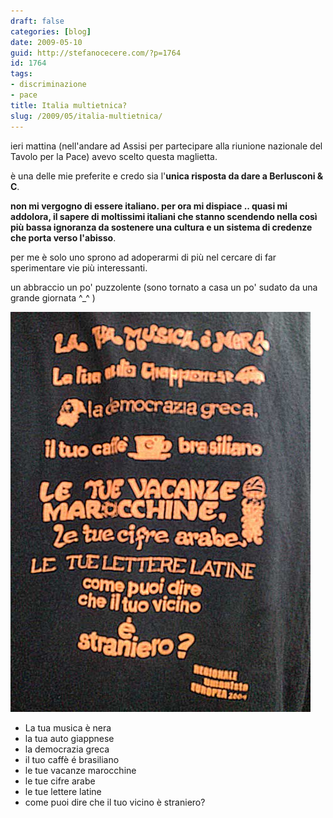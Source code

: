 ```yaml
---
draft: false
categories: [blog]
date: 2009-05-10
guid: http://stefanocecere.com/?p=1764
id: 1764
tags:
- discriminazione
- pace
title: Italia multietnica?
slug: /2009/05/italia-multietnica/
---
```


ieri mattina (nell'andare ad Assisi per partecipare alla riunione nazionale del Tavolo per la Pace) avevo scelto questa maglietta.

è una delle mie preferite e credo sia l'**unica risposta da dare a Berlusconi & C**.

**non mi vergogno di essere italiano. per ora mi dispiace .. quasi mi addolora, il sapere di moltissimi italiani che stanno scendendo nella così più bassa ignoranza da sostenere una cultura e un sistema di credenze che porta verso l'abisso**.

per me è solo uno sprono ad adoperarmi di più nel cercare di far sperimentare vie più interessanti.

un abbraccio un po' puzzolente (sono tornato a casa un po' sudato da una grande giornata ^_^ )

![](../../../assets/img/post/2009/la-tua-musica-e-nera.jpg)

- La tua musica è nera
- la tua auto giappnese
- la democrazia greca
- il tuo caffè é brasiliano
- le tue vacanze marocchine
- le tue cifre arabe
- le tue lettere latine
- come puoi dire che il tuo vicino è straniero?
